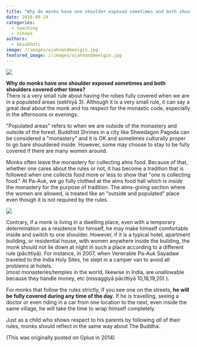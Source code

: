 ```yaml
---
title: "Why do monks have one shoulder exposed sometimes and both shoulders covered other times?"
date: 2018-09-19
categories: 
  - teaching
  - vinaya
authors: 
  - bksubhuti
image: //images/ajahnandmeelgin.jpg
featured_image: //images/ajahnandmeelgin.jpg
---
```


![](/images/mehianna-576x1024.png)

**Why do monks have one shoulder exposed sometimes and both shoulders covered other times?**  
There is a very small rule about having the robes fully covered when we are in a populated areas (sekhiyā 3). Although it is a very small rule, it can say a great deal about the monk and his respect for the monastic code, especially in the afternoons or evenings.

"Populated areas" refers to when we are outside of the monastery and outside of the forest. Buddhist Shrines in a city like Shwedagon Pagoda can be considered a "monastery" and it is OK and sometimes culturally proper to go bare shouldered inside. However, some may choose to stay to be fully covered if there are many women around.

Monks often leave the monastery for collecting alms food. Because of that, whether one cares about the rules or not, it has become a tradition that is followed when one collects food more or less to show that "one is collecting food." At Pa-Auk, we go fully clothed at the alms food hall which is _inside_ the monastery for the purpose of tradition. The alms-giving section where the women are allowed, is treated like an "outside and populated" place even though it is not required by the rules.

![](/images/ajahnandmeelgin-1024x768.jpg)

Contrary, if a monk is living in a dwelling place, even with a temporary determination as a residence for himself, he may make himself comfortable inside and switch to one shoulder. However, if it is a typical hotel, apartment building, or residential house, with women anywhere inside the building, the monk should not lie down at night in such a place according to a different rule (pācittiyā). For instance, in 2007, when Venerable Pa-Auk Sayadaw traveled to the India Holy Sites, he slept in a camper van to avoid all problems at hotels.  
(most monasteries/temples in the world, likewise in India, are unallowable because they handle money, etc (nissaggiyā pācittiyā 10,18,19,20) ).

For monks that follow the rules strictly, if you see one on the streets, **he will be fully covered during any time of the day**. If he is travelling, seeing a doctor or even riding in a car from one location to the next, even inside the same village, he will take the time to wrap himself completely.

Just as a child who shows respect to his parents by following _all_ of their rules, monks should reflect in the same way about The Buddha.

(This was originally posted on Gplus in 2014)